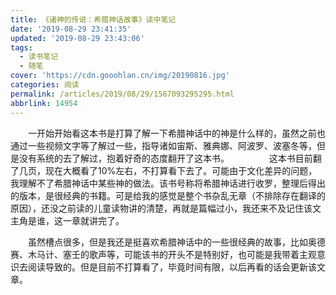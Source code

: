 ```yaml
---
title: 《诸神的传说：希腊神话故事》读中笔记
date: '2019-08-29 23:41:35'
updated: '2019-08-29 23:43:06'
tags:
  - 读书笔记
  - 随笔
cover: 'https://cdn.gooohlan.cn/img/20190816.jpg'
categories: 阅读
permalink: /articles/2019/08/29/1567093295295.html
abbrlink: 14954
---
```

  一开始开始看这本书是打算了解一下希腊神话中的神是什么样的，虽然之前也通过一些视频文字等了解过一些，指导诸如宙斯、雅典娜、阿波罗、波塞冬等，但是没有系统的去了解过，抱着好奇的态度翻开了这本书。
  
  这本书目前翻了几页，现在大概看了10%左右，不打算看下去了。可能由于文化差异的问题，我理解不了希腊神话中某些神的做法。该书号称将希腊神话进行收罗，整理后得出的版本，是很经典的书籍。可是给我的感觉是整个书杂乱无章（不排除存在翻译的原因），还没之前读的儿童读物讲的清楚，再就是篇幅过小，我还来不及记住该文主角是谁，这一章就讲完了。

  虽然槽点很多，但是我还是挺喜欢希腊神话中的一些很经典的故事，比如奥德赛、木马计、塞壬的歌声等，可能该书的开头不是特别好，也可能是我带着主观意识去阅读导致的。但是目前不打算看了，毕竟时间有限，以后再看的话会更新该文章。
